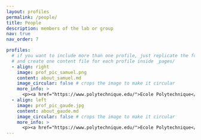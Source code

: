 ```yaml
---
layout: profiles
permalink: /people/
title: People
description: members of the lab or group
nav: true
nav_order: 7

profiles:
  # if you want to include more than one profile, just replicate the following block
  # and create one content file for each profile inside _pages/
  - align: right
    image: prof_pic_samuel.png
    content: about_samuel.md
    image_circular: false # crops the image to make it circular
    more_info: >
      <p><a href="https://www.polytechnique.edu/">Ecole Polytechnique</a> / <a href="https://www.master-mva.com/">MVA</a></p>
  - align: left
    image: prof_pic_gaude.jpg
    content: about_gaude.md
    image_circular: false # crops the image to make it circular
    more_info: >
      <p><a href="https://www.polytechnique.edu/">Ecole Polytechnique</a> / <a href="https://www.master-mva.com/">El Karoui</a></p>
---
```

